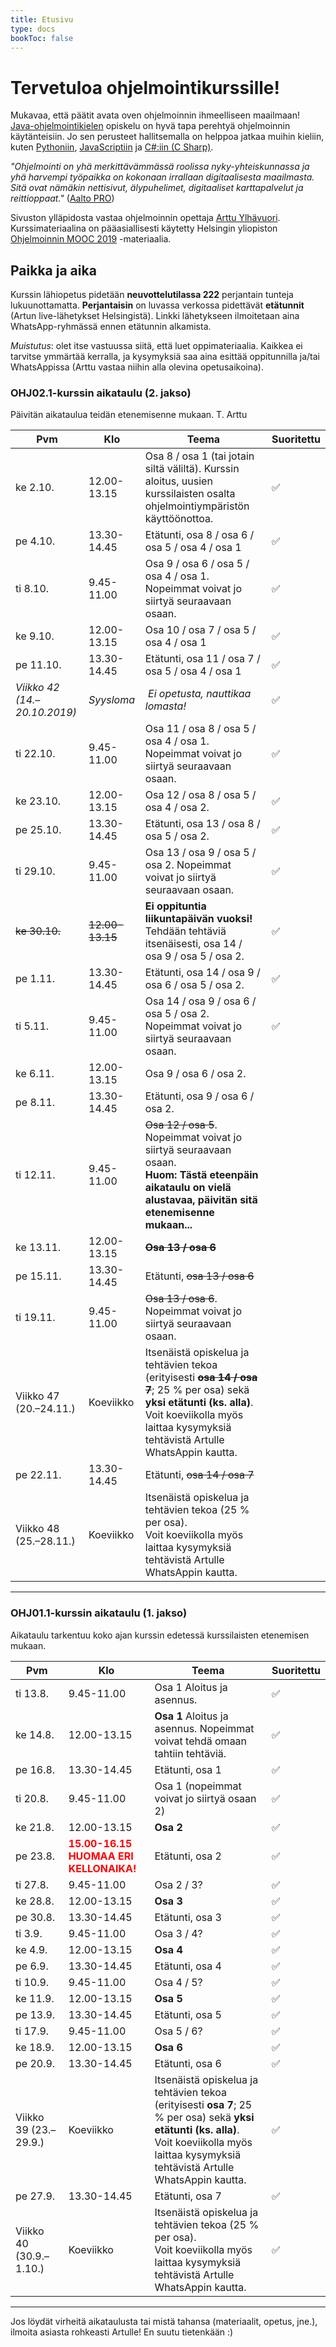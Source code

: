 ```yaml
---
title: Etusivu
type: docs
bookToc: false
---
```


# Tervetuloa ohjelmointikurssille!
Mukavaa, että päätit avata oven ohjelmoinnin ihmeelliseen maailmaan! [Java-ohjelmointikielen](https://fi.wikipedia.org/wiki/Java) opiskelu on hyvä tapa perehtyä ohjelmoinnin käytänteisiin. Jo sen perusteet hallitsemalla on helppoa jatkaa muihin kieliin, kuten [Pythoniin](https://fi.wikipedia.org/wiki/Python_(ohjelmointikieli)), [JavaScriptiin](https://fi.wikipedia.org/wiki/JavaScript) ja [C#:iin (C Sharp)](https://fi.wikipedia.org/wiki/C_sharp). 

*"Ohjelmointi on yhä merkittävämmässä roolissa nyky-yhteiskunnassa ja yhä harvempi työpaikka on kokonaan irrallaan digitaalisesta maailmasta. Sitä ovat nämäkin nettisivut, älypuhelimet, digitaaliset karttapalvelut ja reittioppaat."* ([Aalto PRO](https://www.aaltopro.fi/aalto-leaders-insight/2018/miksi-ohjelmointia-pitaa-opetella-ja-miksi-kannattaa-aloittaa-juuri-pythonista))

Sivuston ylläpidosta vastaa ohjelmoinnin opettaja [Arttu Ylhävuori](https://twitter.com/arttuylh). Kurssimateriaalina on pääasiallisesti käytetty Helsingin yliopiston [Ohjelmoinnin MOOC 2019](https://ohjelmointi-19.mooc.fi/) -materiaalia.

## Paikka ja aika

Kurssin lähiopetus pidetään **neuvottelutilassa 222** perjantain tunteja lukuunottamatta. **Perjantaisin** on luvassa verkossa pidettävät **etätunnit** (Artun live-lähetykset Helsingistä). Linkki lähetykseen ilmoitetaan aina WhatsApp-ryhmässä ennen etätunnin alkamista.

*Muistutus*: olet itse vastuussa siitä, että luet oppimateriaalia. Kaikkea ei tarvitse ymmärtää kerralla, ja kysymyksiä saa aina esittää oppitunnilla ja/tai WhatsAppissa (Arttu vastaa niihin alla olevina opetusaikoina).

### OHJ02.1-kurssin aikataulu (2. jakso)

Päivitän aikataulua teidän etenemisenne mukaan. T. Arttu

Pvm | Klo | Teema | Suoritettu 
--- | --- | --- | ---
ke 2.10. | 12.00-13.15 | Osa 8 / osa 1 (tai jotain siltä väliltä). Kurssin aloitus, uusien kurssilaisten osalta ohjelmointiympäristön käyttöönottoa. | ✅
pe 4.10. | 13.30-14.45 | Etätunti, osa 8 / osa 6 / osa 5 / osa 4 / osa 1 | ✅
ti 8.10. | 9.45-11.00 | Osa 9 / osa 6 / osa 5 / osa 4 / osa 1. Nopeimmat voivat jo siirtyä seuraavaan osaan. | ✅
ke 9.10. | 12.00-13.15 | Osa 10 / osa 7 / osa 5 / osa 4 / osa 1 | ✅
pe 11.10. | 13.30-14.45 | Etätunti, osa 11 / osa 7 / osa 5 / osa 4 / osa 1 | ✅
*Viikko 42 (14.–20.10.2019)* | *Syysloma* | *Ei opetusta, nauttikaa lomasta!* | ✅
ti 22.10. | 9.45-11.00 | Osa 11 / osa 8 / osa 5 / osa 4 / osa 1. Nopeimmat voivat jo siirtyä seuraavaan osaan. | ✅
ke 23.10. | 12.00-13.15 | Osa 12 / osa 8 / osa 5 / osa 4 / osa 2. | ✅
pe 25.10. | 13.30-14.45 | Etätunti, osa 13 / osa 8 / osa 5 / osa 2. | ✅
ti 29.10. | 9.45-11.00 | Osa 13 / osa 9 / osa 5 / osa 2. Nopeimmat voivat jo siirtyä seuraavaan osaan. | ✅
~~ke 30.10.~~ | ~~12.00-13.15~~ | **Ei oppituntia liikuntapäivän vuoksi!** <br>Tehdään tehtäviä itsenäisesti, osa 14 / osa 9 / osa 5 / osa 2. | ✅
pe 1.11. | 13.30-14.45 | Etätunti, osa 14 / osa 9 / osa 6 / osa 5 / osa 2. | ✅
ti 5.11. | 9.45-11.00 | Osa 14 / osa 9 / osa 6 / osa 5 / osa 2. Nopeimmat voivat jo siirtyä seuraavaan osaan. | ✅
ke 6.11. | 12.00-13.15 | Osa 9 / osa 6 / osa 2.
pe 8.11. | 13.30-14.45 | Etätunti, osa 9 / osa 6 / osa 2.
ti 12.11. | 9.45-11.00 | ~~Osa 12 / osa 5~~. Nopeimmat voivat jo siirtyä seuraavaan osaan. <br>**Huom: Tästä eteenpäin aikataulu on vielä alustavaa, päivitän sitä etenemisenne mukaan...**
ke 13.11. | 12.00-13.15 | ~~**Osa 13 / osa 6**~~
pe 15.11. | 13.30-14.45 | Etätunti, ~~osa 13 / osa 6~~
ti 19.11. | 9.45-11.00 | ~~Osa 13 / osa 6~~. Nopeimmat voivat jo siirtyä seuraavaan osaan.
Viikko 47 (20.–24.11.) | Koeviikko | Itsenäistä opiskelua ja tehtävien tekoa (erityisesti ~~**osa 14 / osa 7**~~; 25 % per osa) sekä **yksi etätunti (ks. alla)**.<br>Voit koeviikolla myös laittaa kysymyksiä tehtävistä Artulle WhatsAppin kautta. 
pe 22.11. | 13.30-14.45 | Etätunti, ~~osa 14 / osa 7~~ 
Viikko 48 (25.–28.11.) | Koeviikko | Itsenäistä opiskelua ja tehtävien tekoa (25 % per osa).<br>Voit koeviikolla myös laittaa kysymyksiä tehtävistä Artulle WhatsAppin kautta.

---

### OHJ01.1-kurssin aikataulu (1. jakso)

Aikataulu tarkentuu koko ajan kurssin edetessä kurssilaisten etenemisen mukaan.

Pvm | Klo | Teema | Suoritettu 
--- | --- | --- | ---
ti 13.8. | 9.45-11.00 | Osa 1 Aloitus ja asennus. | ✅
ke 14.8. | 12.00-13.15 | **Osa 1** Aloitus ja asennus. Nopeimmat voivat tehdä omaan tahtiin tehtäviä. | ✅
pe 16.8. | 13.30-14.45 | Etätunti, osa 1 | ✅
ti 20.8. | 9.45-11.00 | Osa 1 (nopeimmat voivat jo siirtyä osaan 2) | ✅
ke 21.8. | 12.00-13.15 | **Osa 2** | ✅
pe 23.8. | <span style="color:red">**15.00-16.15 <br> HUOMAA ERI KELLONAIKA!**</span> | Etätunti, osa 2 | ✅
ti 27.8. | 9.45-11.00 | Osa 2 / 3? | ✅
ke 28.8. | 12.00-13.15 | **Osa 3** | ✅
pe 30.8. | 13.30-14.45 | Etätunti, osa 3 | ✅
ti 3.9. | 9.45-11.00 | Osa 3 / 4? | ✅
ke 4.9. | 12.00-13.15 | **Osa 4** | ✅
pe 6.9. | 13.30-14.45 | Etätunti, osa 4 | ✅
ti 10.9. | 9.45-11.00 | Osa 4 / 5? | ✅
ke 11.9. | 12.00-13.15 | **Osa 5** | ✅
pe 13.9. | 13.30-14.45 | Etätunti, osa 5 | ✅
ti 17.9. | 9.45-11.00 | Osa 5 / 6? | ✅
ke 18.9. | 12.00-13.15 | **Osa 6** | ✅
pe 20.9. | 13.30-14.45 | Etätunti, osa 6 | ✅
Viikko 39 (23.–29.9.) | Koeviikko | Itsenäistä opiskelua ja tehtävien tekoa (erityisesti **osa 7**; 25 % per osa) sekä **yksi etätunti (ks. alla)**.<br>Voit koeviikolla myös laittaa kysymyksiä tehtävistä Artulle WhatsAppin kautta. | ✅
pe 27.9. | 13.30-14.45 | Etätunti, osa 7 | ✅
Viikko 40 (30.9.–1.10.) | Koeviikko | Itsenäistä opiskelua ja tehtävien tekoa (25 % per osa).<br>Voit koeviikolla myös laittaa kysymyksiä tehtävistä Artulle WhatsAppin kautta. | ✅

---

Jos löydät virheitä aikataulusta tai mistä tahansa (materiaalit, opetus, jne.), ilmoita asiasta rohkeasti Artulle! En suutu tietenkään :)